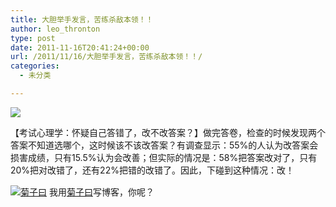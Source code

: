 ```yaml
---
title: 大胆举手发言，苦练杀敌本领！！
author: leo_thronton
type: post
date: 2011-11-16T20:41:24+00:00
url: /2011/11/16/大胆举手发言，苦练杀敌本领！！/
categories:
  - 未分类

---
```

<div class="PublishedByWebStory-[6]51_EAE9F1D1734B42CB984516DFDF8B4D58_FABF28A2F3364473872942C199E37BDB">
  <div>
    <span><span><img src="http://sns.juziyue.com/data/attachment/album/201104/02/182702uu8m38i7nxk8kk32.jpg" /></span></span>
  </div>
  
  <p>
    【考试心理学：怀疑自己答错了，改不改答案？】做完答卷，检查的时候发现两个答案不知道选哪个，这时候该不该改答案？有调查显示：55%的人认为改答案会损害成绩，只有15.5%认为会改善；但实际的情况是：58%把答案改对了，只有20%把对改错了，还有22%把错的改错了。因此，下碰到这种情况：改！
  </p>
  
  <div class="PoweredByWebStory" style="margin-top:15px;margin-bottom:10px;">
    <a target="_blank" href="http://sns.juziyue.com/webinvite.php?u=337" rel="noopener noreferrer"><img src="http://image.juziyue.com/WebStoryLogo24.png" alt="菊子曰" style="border:0;" /></a>&nbsp;我用<a target="_blank" href="http://sns.juziyue.com/webinvite.php?u=337" rel="noopener noreferrer">菊子曰</a>写博客，你呢？
  </div>
</div>